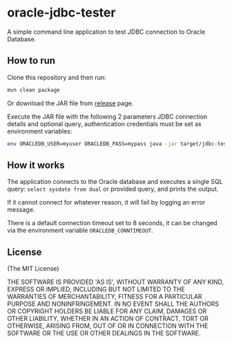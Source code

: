 # oracle-jdbc-tester

A simple command line application to test JDBC connection to Oracle Database.

## How to run

Clone this repository and then run:

```sh
mvn clean package
```

Or download the JAR file from [release](https://github.com/aimtiaz11/jdbc-tester/releases) page.

Execute the JAR file with the following 2 parameters JDBC connection details and optional query, authentication credentials must be set as environment variables:

```sh
env ORACLEDB_USER=myuser ORACLEDB_PASS=mypass java -jar target/jdbc-tester-1.0.jar jdbc:oracle:thin:@//<host>:<port>/<SID> [optional_query]
```

## How it works

The application connects to the Oracle database and executes a single SQL query: `select sysdate from dual` or provided query, and prints the output.

If it cannot connect for whatever reason, it will fail by logging an error message.

There is a default connection timeout set to 8 seconds, it can be changed via the environment variable `ORACLEDB_CONNTIMEOUT`.

## License

(The MIT License)

THE SOFTWARE IS PROVIDED 'AS IS', WITHOUT WARRANTY OF ANY KIND, EXPRESS OR IMPLIED, INCLUDING BUT NOT LIMITED TO THE WARRANTIES OF MERCHANTABILITY, FITNESS FOR A PARTICULAR PURPOSE AND NONINFRINGEMENT. IN NO EVENT SHALL THE AUTHORS OR COPYRIGHT HOLDERS BE LIABLE FOR ANY CLAIM, DAMAGES OR OTHER LIABILITY, WHETHER IN AN ACTION OF CONTRACT, TORT OR OTHERWISE, ARISING FROM, OUT OF OR IN CONNECTION WITH THE SOFTWARE OR THE USE OR OTHER DEALINGS IN THE SOFTWARE.
